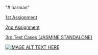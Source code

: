 "# harman" 

 
[1st Assignment](https://rawgit.com/mabhijitcontact/harman/master/)


[2nd Assignment](https://rawgit.com/mabhijitcontact/harman/master/2ndAssingment.html)


[3rd Test Cases (JASMINE STANDALONE)](https://rawgit.com/mabhijitcontact/harman/master/jasmine/SpecRunner.html)

[![IMAGE ALT TEXT HERE](http://img.youtube.com/vi/YOUTUBE_VIDEO_ID_HERE/0.jpg)](http://www.youtube.com/watch?v=YOUTUBE_VIDEO_ID_HERE)
